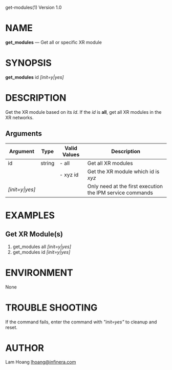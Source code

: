 get-modules(1) Version 1.0 

NAME
====

**get_modules** — Get all or specific XR module

SYNOPSIS
========

**get_modules** id *[init=y|yes]*


DESCRIPTION
===========

Get the XR module based on its *Id*. If the *id* is **all**, get all XR modules in the XR networks.


Arguments
-------

| Argument         |  Type     | Valid Values      | Description                   |
|------------------|-----------|-------------------|-------------------------------|
| id         |  string   | - all             | Get all XR modules               |
|                  |           | - xyz id          | Get the XR module which id is *xyz*               |
| *[init=y\|yes]*    |           |                   | Only need at the first execution the IPM service commands      |

EXAMPLES
===========

Get XR Module(s)
------

1. get_modules all *[init=y|yes]*
2. get_modules id *[init=y|yes]*

ENVIRONMENT
===========

None

TROUBLE SHOOTING
====

If the command fails, enter the command with *"init=yes"* to cleanup and reset.

AUTHOR
======

Lam Hoang <lhoang@infinera.com>